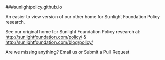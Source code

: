 ###sunlightpolicy.github.io

An easier to view version of our other home for Sunlight Foundation Policy research. 

See our original home for Sunlight Foundation Policy research at: http://sunlightfoundation.com/policy/ & http://sunlightfoundation.com/blog/policy/

Are we missing anything? Email us or Submit a Pull Request
